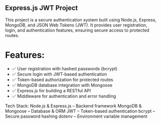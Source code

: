 ## Express.js JWT Project

This project is a secure authentication system built using Node.js, Express, MongoDB, and JSON Web Tokens (JWT). It provides user registration, login, and authentication features, ensuring secure access to protected routes.

# Features:
- ✅ User registration with hashed passwords (bcrypt)
- ✅ Secure login with JWT-based authentication
- ✅ Token-based authorization for protected routes
- ✅ MongoDB database integration with Mongoose
- ✅ Express.js for building a RESTful API
- ✅ Middleware for authentication and error handling

Tech Stack:
Node.js & Express.js – Backend framework
MongoDB & Mongoose – Database & ORM
JWT – Token-based authentication
bcrypt – Secure password hashing
dotenv – Environment variable management
